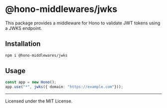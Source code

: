 # @hono-middlewares/jwks
This package provides a middleware for Hono to validate JWT tokens using a JWKS endpoint.

## Installation
```bash
npm i @hono-middlewares/jwks
```

## Usage

```typescript
const app = new Hono();
app.use("*", jwks({ domain: "https://example.com"}));
```

---

Licensed under the MIT License.